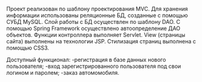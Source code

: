 Проект реализован по шаблону проектирования MVC. 
Для хранения информации использованы реляционные БД, созданные с помощью СУБД MySQL. 
Слой работы с БД осуществлен по шаблону DAO. 
С помощью Spring Framework осуществлено автоопределение ДАО объектов.
Функции контроллера выполняет Servlet. 
View (страницы сайта) выполнены на технологии JSP.
Стилизация страниц выполнена с помощью CSS3.

Доступный функционал:
-регистрация в базе данных нового пользователя;
-вход зарегистрированного пользователя под свои логином и паролем;
-заказ автомомобиля.

